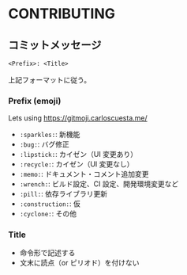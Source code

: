 # CONTRIBUTING

## コミットメッセージ

```txt
<Prefix>: <Title>
```

上記フォーマットに従う。

### Prefix (emoji)

Lets using <https://gitmoji.carloscuesta.me/>

- `:sparkles:`: 新機能
- `:bug:`: バグ修正
- `:lipstick:`: カイゼン（UI 変更あり）
- `:recycle:`: カイゼン（UI 変更なし）
- `:memo:`: ドキュメント・コメント追加変更
- `:wrench:`: ビルド設定、CI 設定、開発環境変更など
- `:pill:`: 依存ライブラリ更新
- `:construction:`: 仮
- `:cyclone:`: その他

### Title

- 命令形で記述する
- 文末に読点（or ピリオド）を付けない
